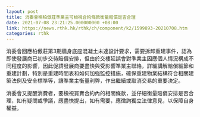 ```yaml
---
layout: post
title: 消委會稱柏傲莊準業主可檢視合約條款衡量賠償是否合理
date: 2021-07-08 23:21:25.000000000 +08:00
link: https://news.rthk.hk/rthk/ch/component/k2/1599893-20210708.htm
categories: rthk
---
```


消委會回應柏傲莊第3期牆身底座混凝土未達設計要求，需要拆卸重建事件，認為即使發展商已初步交待賠償安排，但由於交樓延誤會對準業主因應個人情況構成不同程度的影響，因此促請發展商要盡快與受影響準業主聯絡，詳細講解賠償細節和重建計劃，特別是重建時間表和如何加強監控措施，確保重建物業結構符合相關建築法例及安全標準等，讓準業主衡量利弊，作出繼續或取消交易的重要決定。

消委會又提醒消費者，要檢視買賣合約內的相關條款，並仔細衡量賠償安排是否合理，如有疑問或爭議，應盡快提出，如有需要，應徴詢獨立法律意見，以保障自身權益。
